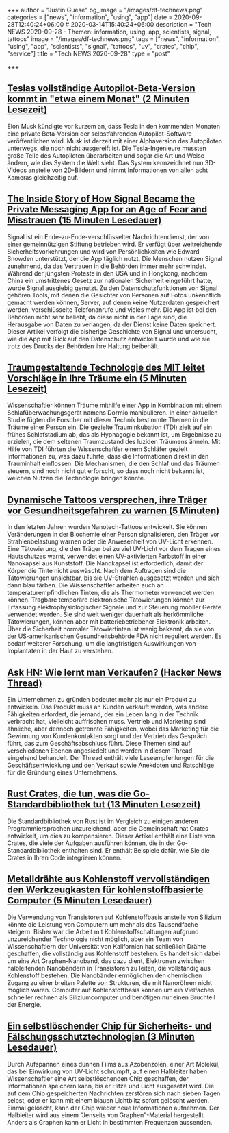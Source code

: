 +++
author = "Justin Guese"
bg_image = "/images/df-technews.png"
categories = ["news", "information", "using", "app"]
date = 2020-09-28T12:40:24+06:00 # 2020-03-14T15:40:24+06:00
description = "Tech NEWS 2020-09-28 - Themen: information, using, app, scientists, signal, tattoos"
image = "/images/df-technews.png"
tags = ["news", "information", "using", "app", "scientists", "signal", "tattoos", "uv", "crates", "chip", "service"]
title = "Tech NEWS 2020-09-28"
type = "post"

+++

## [Teslas vollständige Autopilot-Beta-Version kommt in "etwa einem Monat" (2 Minuten Lesezeit)](https://www.cnet.com/roadshow/news/tesla-full-self-driving-autopilot-elon-musk//1/01000174d42f2031-aaf1f3db-4073-4309-a46a-a26cb4425382-000000/ysgD_QTGDyJNwPNhuv91sHrL7VA-U-mrxroVdTLa9vs=160)

 Elon Musk kündigte vor kurzem an, dass Tesla in den kommenden Monaten eine private Beta-Version der selbstfahrenden Autopilot-Software veröffentlichen wird. Musk ist derzeit mit einer Alphaversion des Autopiloten unterwegs, die noch nicht ausgereift ist. Die Tesla-Ingenieure mussten große Teile des Autopiloten überarbeiten und sogar die Art und Weise ändern, wie das System die Welt sieht. Das System kennzeichnet nun 3D-Videos anstelle von 2D-Bildern und nimmt Informationen von allen acht Kameras gleichzeitig auf.

## [The Inside Story of How Signal Became the Private Messaging App for an Age of Fear and Misstrauen (15 Minuten Lesedauer)](https://time.com/5893114/signal-app-privacy//1/01000174d42f2031-aaf1f3db-4073-4309-a46a-a26cb4425382-000000/_vFWWOr54TY9Pktm1dGEuwGq4x-fUlSQeTTXwIUQb-k=160)

 Signal ist ein Ende-zu-Ende-verschlüsselter Nachrichtendienst, der von einer gemeinnützigen Stiftung betrieben wird. Er verfügt über weitreichende Sicherheitsvorkehrungen und wird von Persönlichkeiten wie Edward Snowden unterstützt, der die App täglich nutzt. Die Menschen nutzen Signal zunehmend, da das Vertrauen in die Behörden immer mehr schwindet. Während der jüngsten Proteste in den USA und in Hongkong, nachdem China ein umstrittenes Gesetz zur nationalen Sicherheit eingeführt hatte, wurde Signal ausgiebig genutzt. Zu den Datenschutzfunktionen von Signal gehören Tools, mit denen die Gesichter von Personen auf Fotos unkenntlich gemacht werden können, Server, auf denen keine Nutzerdaten gespeichert werden, verschlüsselte Telefonanrufe und vieles mehr. Die App ist bei den Behörden nicht sehr beliebt, da diese nicht in der Lage sind, die Herausgabe von Daten zu verlangen, da der Dienst keine Daten speichert. Dieser Artikel verfolgt die bisherige Geschichte von Signal und untersucht, wie die App mit Blick auf den Datenschutz entwickelt wurde und wie sie trotz des Drucks der Behörden ihre Haltung beibehält.

## [Traumgestaltende Technologie des MIT leitet Vorschläge in Ihre Träume ein (5 Minuten Lesezeit)](https://www.livescience.com/dream-manipulation-machine.html/1/01000174d42f2031-aaf1f3db-4073-4309-a46a-a26cb4425382-000000/jirOaSjeMLJ45d2tgFZpfYXRhvmYYsUjl84tpYaGSoo=160)

 Wissenschaftler können Träume mithilfe einer App in Kombination mit einem Schlafüberwachungsgerät namens Dormio manipulieren. In einer aktuellen Studie fügten die Forscher mit dieser Technik bestimmte Themen in die Träume einer Person ein. Die gezielte Trauminkubation (TDI) zielt auf ein frühes Schlafstadium ab, das als Hypnagogie bekannt ist, um Ergebnisse zu erzielen, die dem seltenen Traumzustand des luziden Träumens ähneln. Mit Hilfe von TDI führten die Wissenschaftler einem Schläfer gezielt Informationen zu, was dazu führte, dass die Informationen direkt in den Trauminhalt einflossen. Die Mechanismen, die den Schlaf und das Träumen steuern, sind noch nicht gut erforscht, so dass noch nicht bekannt ist, welchen Nutzen die Technologie bringen könnte.

## [Dynamische Tattoos versprechen, ihre Träger vor Gesundheitsgefahren zu warnen (5 Minuten)](https://theconversation.com/dynamic-tattoos-promise-to-warn-wearers-of-health-threats-133040/1/01000174d42f2031-aaf1f3db-4073-4309-a46a-a26cb4425382-000000/ctLzO8iu7lKV5m3jfwQgTWX3J5Gznqm7fqbix5V8Rzw=160)

 In den letzten Jahren wurden Nanotech-Tattoos entwickelt. Sie können Veränderungen in der Biochemie einer Person signalisieren, den Träger vor Strahlenbelastung warnen oder die Anwesenheit von UV-Licht erkennen. Eine Tätowierung, die den Träger bei zu viel UV-Licht vor dem Tragen eines Hautschutzes warnt, verwendet einen UV-aktivierten Farbstoff in einer Nanokapsel aus Kunststoff. Die Nanokapsel ist erforderlich, damit der Körper die Tinte nicht auswäscht. Nach dem Auftragen sind die Tätowierungen unsichtbar, bis sie UV-Strahlen ausgesetzt werden und sich dann blau färben. Die Wissenschaftler arbeiten auch an temperaturempfindlichen Tinten, die als Thermometer verwendet werden können. Tragbare temporäre elektronische Tätowierungen können zur Erfassung elektrophysiologischer Signale und zur Steuerung mobiler Geräte verwendet werden. Sie sind weit weniger dauerhaft als herkömmliche Tätowierungen, können aber mit batteriebetriebener Elektronik arbeiten. Über die Sicherheit normaler Tätowiertinten ist wenig bekannt, da sie von der US-amerikanischen Gesundheitsbehörde FDA nicht reguliert werden. Es bedarf weiterer Forschung, um die langfristigen Auswirkungen von Implantaten in der Haut zu verstehen.

## [Ask HN: Wie lernt man Verkaufen? (Hacker News Thread)](https://news.ycombinator.com/item?id=24601579/1/01000174d42f2031-aaf1f3db-4073-4309-a46a-a26cb4425382-000000/8R2S5JChinMw5J1C5WCYQ_uJngC0gJIyRVnK71a5Blk=160)

 Ein Unternehmen zu gründen bedeutet mehr als nur ein Produkt zu entwickeln. Das Produkt muss an Kunden verkauft werden, was andere Fähigkeiten erfordert, die jemand, der ein Leben lang in der Technik verbracht hat, vielleicht auffrischen muss. Vertrieb und Marketing sind ähnliche, aber dennoch getrennte Fähigkeiten, wobei das Marketing für die Gewinnung von Kundenkontakten sorgt und der Vertrieb das Gespräch führt, das zum Geschäftsabschluss führt. Diese Themen sind auf verschiedenen Ebenen angesiedelt und werden in diesem Thread eingehend behandelt. Der Thread enthält viele Leseempfehlungen für die Geschäftsentwicklung und den Verkauf sowie Anekdoten und Ratschläge für die Gründung eines Unternehmens.

## [Rust Crates, die tun, was die Go-Standardbibliothek tut (13 Minuten Lesezeit)](https://christine.website/blog/rust-crates-go-stdlib-2020-09-27/1/01000174d42f2031-aaf1f3db-4073-4309-a46a-a26cb4425382-000000/vYVPq_E6qqTHwq8RO4TxlE9LZqUCotBHwI0zOdyMgw8=160)

 Die Standardbibliothek von Rust ist im Vergleich zu einigen anderen Programmiersprachen unzureichend, aber die Gemeinschaft hat Crates entwickelt, um dies zu kompensieren. Dieser Artikel enthält eine Liste von Crates, die viele der Aufgaben ausführen können, die in der Go-Standardbibliothek enthalten sind. Er enthält Beispiele dafür, wie Sie die Crates in Ihren Code integrieren können.

## [Metalldrähte aus Kohlenstoff vervollständigen den Werkzeugkasten für kohlenstoffbasierte Computer (5 Minuten Lesedauer)](https://news.berkeley.edu/2020/09/24/metal-wires-of-carbon-complete-toolbox-for-carbon-based-computers//1/01000174d42f2031-aaf1f3db-4073-4309-a46a-a26cb4425382-000000/AlnpH94ZGmc0RlMXKlHqu--GbRLKpyf3gukm0AE_aBA=160)

 Die Verwendung von Transistoren auf Kohlenstoffbasis anstelle von Silizium könnte die Leistung von Computern um mehr als das Tausendfache steigern. Bisher war die Arbeit mit Kohlenstoffschaltungen aufgrund unzureichender Technologie nicht möglich, aber ein Team von Wissenschaftlern der Universität von Kalifornien hat schließlich Drähte geschaffen, die vollständig aus Kohlenstoff bestehen. Es handelt sich dabei um eine Art Graphen-Nanoband, das dazu dient, Elektronen zwischen halbleitenden Nanobändern in Transistoren zu leiten, die vollständig aus Kohlenstoff bestehen. Die Nanobänder ermöglichen den chemischen Zugang zu einer breiten Palette von Strukturen, die mit Nanoröhren nicht möglich waren. Computer auf Kohlenstoffbasis können um ein Vielfaches schneller rechnen als Siliziumcomputer und benötigen nur einen Bruchteil der Energie.

## [Ein selbstlöschender Chip für Sicherheits- und Fälschungsschutztechnologien (3 Minuten Lesedauer)](https://news.umich.edu/a-self-erasing-chip-for-security-and-anti-counterfeit-tech//1/01000174d42f2031-aaf1f3db-4073-4309-a46a-a26cb4425382-000000/8UcjEa68PG3lVy8YgBTYnODMGe-ra6w4ZDN1MBbDOaM=160)

 Durch Aufspannen eines dünnen Films aus Azobenzolen, einer Art Molekül, das bei Einwirkung von UV-Licht schrumpft, auf einen Halbleiter haben Wissenschaftler eine Art selbstlöschenden Chip geschaffen, der Informationen speichern kann, bis er Hitze und Licht ausgesetzt wird. Die auf dem Chip gespeicherten Nachrichten zerstören sich nach sieben Tagen selbst, oder er kann mit einem blauen Lichtblitz sofort gelöscht werden. Einmal gelöscht, kann der Chip wieder neue Informationen aufnehmen. Der Halbleiter wird aus einem "Jenseits von Graphen"-Material hergestellt. Anders als Graphen kann er Licht in bestimmten Frequenzen aussenden.

